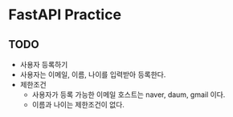 # FastAPI Practice

## TODO

- 사용자 등록하기
- 사용자는 이메일, 이름, 나이를 입력받아 등록한다.
- 제한조건
    - 사용자가 등록 가능한 이메일 호스트는 naver, daum, gmail 이다.
    - 이름과 나이는 제한조건이 없다.